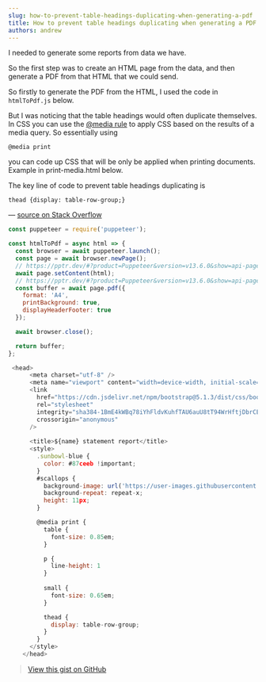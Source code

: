 ```yaml
---
slug: how-to-prevent-table-headings-duplicating-when-generating-a-pdf
title: How to prevent table headings duplicating when generating a PDF
authors: andrew
---
```


I needed to generate some reports from data we have.

So the first step was to create an HTML page from the data, and then generate a PDF from that HTML that we could send.

<!--truncate-->

So firstly to generate the PDF from the HTML, I used the code in `htmlToPdf.js` below.

But I was noticing that the table headings would often duplicate themselves. In CSS you can use the [@media rule](https://developer.mozilla.org/en-US/docs/Web/CSS/@media) to apply CSS based on the results of a media query. So essentially using

```
@media print
```

you can code up CSS that will be only be applied when printing documents. Example in print-media.html below.

The key line of code to prevent table headings duplicating is

```
thead {display: table-row-group;}
```

— [source on Stack Overflow](https://stackoverflow.com/a/27185685/2813041)

```js title="htmlToPdf.js"
const puppeteer = require('puppeteer');

const htmlToPdf = async html => {
  const browser = await puppeteer.launch();
  const page = await browser.newPage();
  // https://pptr.dev/#?product=Puppeteer&version=v13.6.0&show=api-pagesetcontenthtml-options
  await page.setContent(html);
  // https://pptr.dev/#?product=Puppeteer&version=v13.6.0&show=api-pagepdfoptions
  const buffer = await page.pdf({
    format: 'A4',
    printBackground: true,
    displayHeaderFooter: true
  });

  await browser.close();

  return buffer;
};
```

```js title="print-media.html"
 <head>
      <meta charset="utf-8" />
      <meta name="viewport" content="width=device-width, initial-scale=1" />
      <link
        href="https://cdn.jsdelivr.net/npm/bootstrap@5.1.3/dist/css/bootstrap.min.css"
        rel="stylesheet"
        integrity="sha384-1BmE4kWBq78iYhFldvKuhfTAU6auU8tT94WrHftjDbrCEXSU1oBoqyl2QvZ6jIW3"
        crossorigin="anonymous"
      />
  
      <title>${name} statement report</title>
      <style>
        .sunbowl-blue {
          color: #87ceeb !important;
        }
        #scallops {
          background-image: url('https://user-images.githubusercontent.com/3735849/164582296-6e19273d-2d1a-4482-a25c-4edc9c6416ec.png');
          background-repeat: repeat-x;
          height: 11px;
        }

        @media print {
          table {
            font-size: 0.85em;
          }

          p {
            line-height: 1
          }
  
          small {
            font-size: 0.65em;
          }

          thead {
            display: table-row-group;
          }
        }
      </style>
    </head>
```

> [View this gist on GitHub](https://gist.github.com/magician11/6f71e65df9dcf45cc1f8ce2f24216c6d)